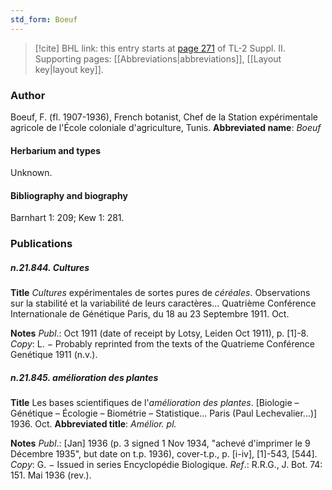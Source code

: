 ```yaml
---
std_form: Boeuf
---
```


> [!cite] BHL link: this entry starts at [page 271](https://www.biodiversitylibrary.org/page/33265468) of TL-2 Suppl. II.
> Supporting pages: [[Abbreviations|abbreviations]], [[Layout key|layout key]].

### Author

Boeuf, F. (fl. 1907-1936), French botanist, Chef de la Station expérimentale agricole de l'École coloniale d'agriculture, Tunis. 
**Abbreviated name**: *Boeuf*

#### Herbarium and types

Unknown.

#### Bibliography and biography

Barnhart 1: 209; Kew 1: 281.

### Publications

##### n.21.844. Cultures

**Title**
*Cultures* expérimentales de sortes pures de *céréales*. Observations sur la stabilité et la variabilité de leurs caractères... Quatrième Conférence Internationale de Génétique Paris, du 18 au 23 Septembre 1911. Oct.

**Notes**
*Publ*.: Oct 1911 (date of receipt by Lotsy, Leiden Oct 1911), p. \[1\]-8. *Copy*: L. − Probably reprinted from the texts of the Quatrieme Conférence Genétique 1911 (n.v.).

##### n.21.845. amélioration des plantes

**Title**
Les bases scientifiques de l'*amélioration des plantes*. \[Biologie – Génétique – Écologie – Biométrie – Statistique... Paris (Paul Lechevalier...)\] 1936. Oct.
**Abbreviated title**: *Amélior. pl.*

**Notes**
*Publ*.: \[Jan\] 1936 (p. 3 signed 1 Nov 1934, "achevé d'imprimer le 9 Décembre 1935", but date on t.p. 1936), cover-t.p., p. \[i-iv\], \[1\]-543, \[544\]. *Copy*: G. − Issued in series Encyclopédie Biologique.
*Ref*.: R.R.G., J. Bot. 74: 151. Mai 1936 (rev.).

